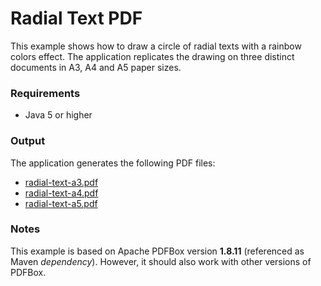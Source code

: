 # Radial Text PDF

This example shows how to draw a circle of radial texts with a rainbow colors
effect. The application replicates the drawing on three distinct documents in
A3, A4 and A5 paper sizes.

### Requirements

* Java 5 or higher

### Output

The application generates the following PDF files:

* [radial-text-a3.pdf](radial-text-a3.pdf?raw=true)
* [radial-text-a4.pdf](radial-text-a4.pdf?raw=true)
* [radial-text-a5.pdf](radial-text-a5.pdf?raw=true)

### Notes

This example is based on Apache PDFBox version **1.8.11** (referenced as Maven
*dependency*). However, it should also work with other versions of PDFBox.
